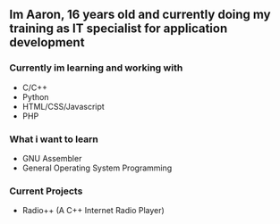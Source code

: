 ## Im Aaron, 16 years old and currently doing my training as IT specialist for application development

### Currently im learning and working with
- C/C++
- Python
- HTML/CSS/Javascript
- PHP

### What i want to learn
- GNU Assembler
- General Operating System Programming

### Current Projects
- Radio++ (A C++ Internet Radio Player)
